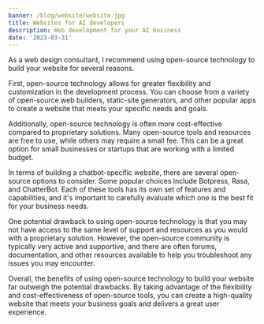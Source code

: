 ```yaml
---
banner: /blog/website/website.jpg
title: Websites for AI developers
description: Web development for your AI business
date: '2023-03-31'
---
```


As a web design consultant, I recommend using open-source technology to build your website for several reasons.

First, open-source technology allows for greater flexibility and customization in the development process. You can choose from a variety of open-source web builders, static-site generators, and other popular apps to create a website that meets your specific needs and goals.

Additionally, open-source technology is often more cost-effective compared to proprietary solutions. Many open-source tools and resources are free to use, while others may require a small fee. This can be a great option for small businesses or startups that are working with a limited budget.

In terms of building a chatbot-specific website, there are several open-source options to consider. Some popular choices include Botpress, Rasa, and ChatterBot. Each of these tools has its own set of features and capabilities, and it's important to carefully evaluate which one is the best fit for your business needs.

One potential drawback to using open-source technology is that you may not have access to the same level of support and resources as you would with a proprietary solution. However, the open-source community is typically very active and supportive, and there are often forums, documentation, and other resources available to help you troubleshoot any issues you may encounter.

Overall, the benefits of using open-source technology to build your website far outweigh the potential drawbacks. By taking advantage of the flexibility and cost-effectiveness of open-source tools, you can create a high-quality website that meets your business goals and delivers a great user experience.


